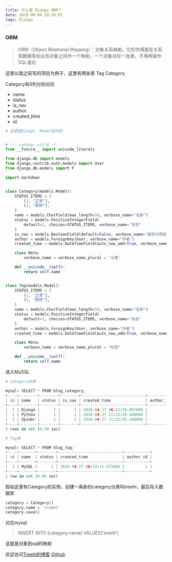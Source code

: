 ```yaml
---
title: 什么是 Django ORM？
date: 2018-06-04 18:30:07
tags: Django
---
```


### **ORM**


> ORM（Object Relational Mapping）：对象关系映射。它的作用是在关系型数据库和业务对象之间作一个映射，一个对象对应一张表，不用再操作SQL语句

这里以我之前写的项目为例子，这里有两张表 Tag    Category

Category有6列分别对应 
- name
- status
- is_nav
- author
- created_time
- id




```python
# 这里是Django  Model层代码


# -*- coding: utf-8 -*-
from __future__ import unicode_literals

from django.db import models
from django.contrib.auth.models import User
from django.db.models import F

import markdown


class Category(models.Model):
    STATUS_ITEMS = (
        (1, "正常"),
        (2, "删除"),
    )
    name = models.CharField(max_length=50, verbose_name="名称")
    status = models.PositiveIntegerField(
        default=1, choices=STATUS_ITEMS, verbose_name="状态"
    )
    is_nav = models.BooleanField(default=False, verbose_name="是否为导航")
    author = models.ForeignKey(User, verbose_name="作者")
    created_time = models.DateTimeField(auto_now_add=True, verbose_name="创建时间")

    class Meta:
        verbose_name = verbose_name_plural = '分类'

    def __unicode__(self):
        return self.name


class Tag(models.Model):
    STATUS_ITEMS = (
        (1, "正常"),
        (2, "删除"),
    )
    name = models.CharField(max_length=50, verbose_name="名称")
    status = models.PositiveIntegerField(
        default=1, choices=STATUS_ITEMS, verbose_name="状态"
    )
    author = models.ForeignKey(User, verbose_name="作者")
    created_time = models.DateTimeField(auto_now_add=True, verbose_name="创建时间")

    class Meta:
        verbose_name = verbose_name_plural = "标签"

    def __unicode__(self):
        return self.name

```


进入MySQL


```python
# category的表

mysql> SELECT * FROM blog_category;
+----+--------+--------+--------+----------------------------+-----------+
| id | name   | status | is_nav | created_time               | author_id |
+----+--------+--------+--------+----------------------------+-----------+
|  1 | Django |      1 |      1 | 2018-04-27 06:32:58.097000 |         1 |
|  2 | Python |      1 |      1 | 2018-04-27 11:32:39.440000 |         1 |
|  3 | Spider |      1 |      1 | 2018-04-27 11:32:45.248000 |         1 |
+----+--------+--------+--------+----------------------------+-----------+
3 rows in set (0.00 sec)

```



```python
# Tag表

mysql> SELECT * FROM blog_tag;
+----+-------+--------+----------------------------+-----------+
| id | name  | status | created_time               | author_id |
+----+-------+--------+----------------------------+-----------+
|  1 | MySQL |      1 | 2018-04-27 06:33:11.871000 |         1 |
+----+-------+--------+----------------------------+-----------+
1 row in set (0.00 sec)
```


假如这里有Category的实例，创建一条新的category分类叫treehl，最后存入数据库

```python
category = Category()
category.name = 'treehl' 
category.save()

```

对应mysql
> INSERT INTO (category.name) VALUES('treehl')

这就是对象到sql的映射


欢迎访问[Treehl的博客](https://family-treesy.github.io/)
[Github](https://github.com/Family-TreeSY/Python-Study-Notes)
